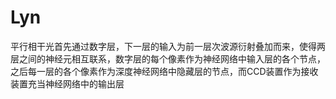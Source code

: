 # Lyn

平行相干光首先通过数字层，下一层的输入为前一层次波源衍射叠加而来，使得两层之间的神经元相互联系，数字层的每个像素作为神经网络中输入层的各个节点，之后每一层的各个像素作为深度神经网络中隐藏层的节点，而CCD装置作为接收装置充当神经网络中的输出层
